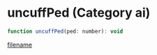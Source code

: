 # uncuffPed (Category ai)

```js
function uncuffPed(ped: number): void
```

[filename](uncuffPed_m.md ':include')
